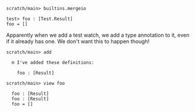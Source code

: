 ``` ucm :hide
scratch/main> builtins.mergeio
```

``` unison :hide
test> foo : [Test.Result]
foo = []
```

Apparently when we add a test watch, we add a type annotation to it, even if it already has one. We don't want this to happen though\!

``` ucm
scratch/main> add

  ⍟ I've added these definitions:

    foo : [Result]

scratch/main> view foo

  foo : [Result]
  foo : [Result]
  foo = []
```
